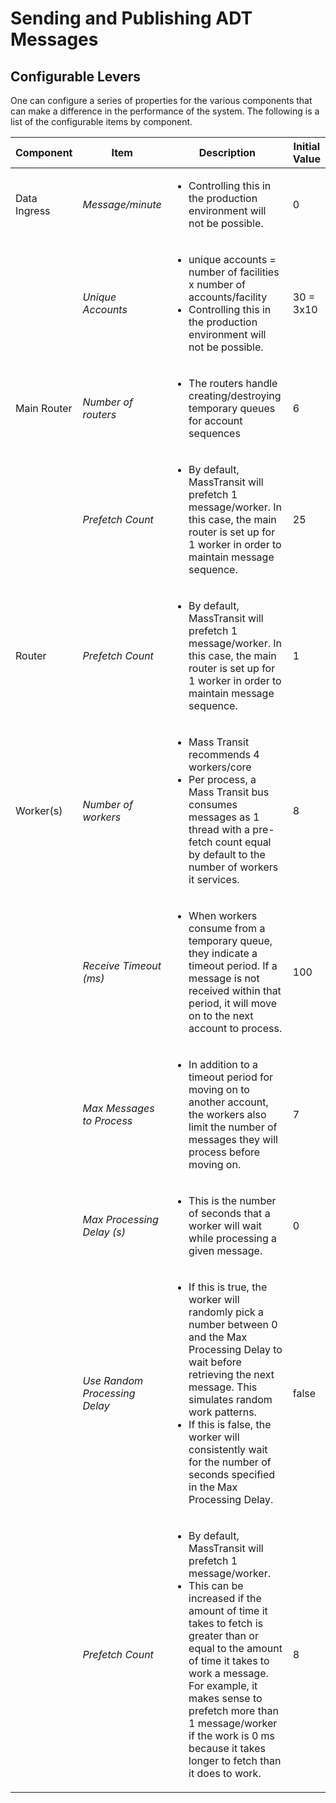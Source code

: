 # Sending and Publishing ADT Messages

## Configurable Levers

One can configure a series of properties for the various components that can make a difference in the performance of the system.  The following is a list of the configurable items by component.

| Component | Item | Description | Initial Value |
| -- |-- |-- | -- |
| Data Ingress | *Message/minute* | <ul><li>Controlling this in the production environment will not be possible.</li></ul> | 0 |
|  | *Unique Accounts* | <ul><li>unique accounts = number of facilities x number of accounts/facility</li><li>Controlling this in the production environment will not be possible.</li></ul> | 30 = 3x10 |
| Main Router | *Number of routers* |<ul><li>The routers handle creating/destroying temporary queues for account sequences</li></ul> | 6 |
|  | *Prefetch Count* | <ul><li>By default, MassTransit will prefetch 1 message/worker.  In this case, the main router is set up for 1 worker in order to maintain message sequence.</li></ul> | 25 |
| Router | *Prefetch Count* | <ul><li>By default, MassTransit will prefetch 1 message/worker.  In this case, the main router is set up for 1 worker in order to maintain message sequence.</li></ul> | 1 |
| Worker(s) | *Number of workers* | <ul><li>Mass Transit recommends 4 workers/core</li><li>Per process, a Mass Transit bus consumes messages as 1 thread with a pre-fetch count equal by default to the number of workers it services.</li></ul> | 8 |
|  | *Receive Timeout (ms)* | <ul><li>When workers consume from a temporary queue, they indicate a timeout period.  If a message is not received within that period, it will move on to the next account to process.</li></ul> | 100 |
| | *Max Messages to Process* | <ul><li>In addition to a timeout period for moving on to another account, the workers also limit the number of messages they will process before moving on.</li></ul> | 7 |
| | *Max Processing Delay (s)* | <ul><li>This is the number of seconds that a worker will wait while processing a given message.</li></ul> | 0 |
| | *Use Random Processing Delay* | <ul><li>If this is true, the worker will randomly pick a number between 0 and the Max Processing Delay to wait before retrieving the next message.  This simulates random work patterns.</li><li>If this is false, the worker will consistently wait for the number of seconds specified in the Max Processing Delay.</li></ul> | false |
| | *Prefetch Count* | <ul><li>By default, MassTransit will prefetch 1 message/worker.</li><li>This can be increased if the amount of time it takes to fetch is greater than or equal to the amount of time it takes to work a message.  For example, it makes sense to prefetch more than 1 message/worker if the work is 0 ms because it takes longer to fetch than it does to work.</li></ul> | 8 |
